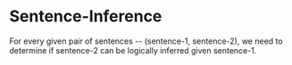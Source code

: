 # Sentence-Inference
For every given pair of sentences -- (sentence-1, sentence-2), we need to determine if sentence-2 can be logically inferred given sentence-1.
